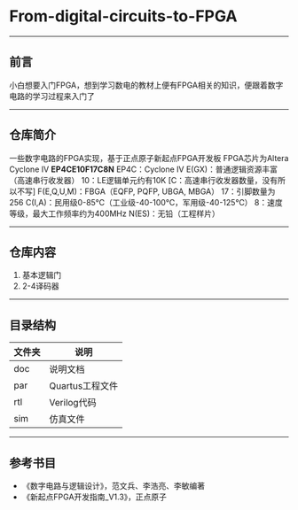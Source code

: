 # From-digital-circuits-to-FPGA

---

## 前言
小白想要入门FPGA，想到学习数电的教材上便有FPGA相关的知识，便跟着数字电路的学习过程来入门了

---

## 仓库简介
一些数字电路的FPGA实现，基于正点原子新起点FPGA开发板
FPGA芯片为Altera Cyclone IV **EP4CE10F17C8N**
EP4C：Cyclone IV
E(GX)：普通逻辑资源丰富（高速串行收发器）
10：LE逻辑单元约有10K
[C：高速串行收发器数量，没有所以不写]
F(E,Q,U,M)：FBGA（EQFP, PQFP, UBGA, MBGA）
17：引脚数量为256
C(I,A)：民用级0-85℃（工业级-40-100℃，军用级-40-125℃）
8：速度等级，最大工作频率约为400MHz
N(ES)：无铅（工程样片）

---

## 仓库内容
1. 基本逻辑门
2. 2-4译码器

---

## 目录结构

|文件夹|说明|
|-|-|
|doc|说明文档|
|par|Quartus工程文件|
|rtl|Verilog代码|
|sim|仿真文件|

---

## 参考书目
* 《数字电路与逻辑设计》，范文兵、李浩亮、李敏编著
* 《新起点FPGA开发指南_V1.3》，正点原子
